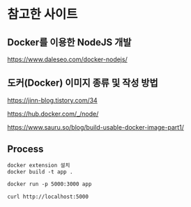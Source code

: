 # 참고한 사이트

## Docker를 이용한 NodeJS 개발

https://www.daleseo.com/docker-nodejs/

## 도커(Docker) 이미지 종류 및 작성 방법

https://jinn-blog.tistory.com/34

https://hub.docker.com/_/node/

https://www.sauru.so/blog/build-usable-docker-image-part1/

## Process

```txt
docker extension 설치
docker build -t app .

docker run -p 5000:3000 app

curl http://localhost:5000
```
